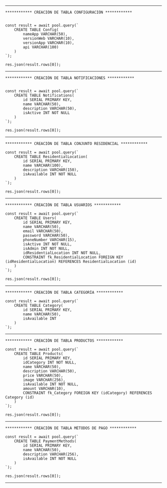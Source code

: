 

---------------------------------------------------------------------------------------


    ************ CREACIÓN DE TABLA CONFIGURACIÓN ************  


    const result = await pool.query(`
        CREATE TABLE Config(
            nameApp VARCHAR(50),
            versionWeb VARCHAR(10),
            versionApp VARCHAR(10),
            api VARCHAR(100)
        )
    `);

    res.json(result.rows[0]);



---------------------------------------------------------------------------------------

    ************ CREACIÓN DE TABLA NOTIFICACIONES ************  


    const result = await pool.query(`
        CREATE TABLE Notifications(
            id SERIAL PRIMARY KEY,
            name VARCHAR(50),
            description VARCHAR(50),
            isActive INT NOT NULL
        )
    `);

    res.json(result.rows[0]);


---------------------------------------------------------------------------------------

    ************ CREACIÓN DE TABLA CONJUNTO RESIDENCIAL ************  

    const result = await pool.query(`
        CREATE TABLE ResidentialLocation(
            id SERIAL PRIMARY KEY,
            name VARCHAR(100),
            description VARCHAR(150),
            isAvailable INT NOT NULL
        )
    `);

    res.json(result.rows[0]);


---------------------------------------------------------------------------------------

    ************ CREACIÓN DE TABLA USUARIOS ************  

    const result = await pool.query(`
        CREATE TABLE Users(
            id SERIAL PRIMARY KEY,
            name VARCHAR(50),
            email VARCHAR(50),
            password VARCHAR(50),
            phoneNumber VARCHAR(15),
            isActive INT NOT NULL,
            isAdmin INT NOT NULL,
            idResidentialLocation INT NOT NULL,
            CONSTRAINT fk_ResidentialLocation FOREIGN KEY (idResidentialLocation) REFERENCES ResidentialLocation (id)
        )
    `);

    res.json(result.rows[0]);


---------------------------------------------------------------------------------------

    ************ CREACIÓN DE TABLA CATEGORÍA ************  

    const result = await pool.query(`
        CREATE TABLE Category(
            id SERIAL PRIMARY KEY,
            name VARCHAR(50),
            isAvailable INT
        )
    `);


---------------------------------------------------------------------------------------

    ************ CREACIÓN DE TABLA PRODUCTOS ************  

    const result = await pool.query(`
        CREATE TABLE Products(
            id SERIAL PRIMARY KEY,
            idCategory INT NOT NULL,
            name VARCHAR(50),
            description VARCHAR(50),
            price VARCHAR(50),
            image VARCHAR(256),
            isAvailable INT NOT NULL,
            amount VARCHAR(10),
            CONSTRAINT fk_Category FOREIGN KEY (idCategory) REFERENCES Category (id)
        )
    `);

    res.json(result.rows[0]);


---------------------------------------------------------------------------------------

    ************ CREACIÓN DE TABLA MÉTODOS DE PAGO ************  

    const result = await pool.query(`
        CREATE TABLE PaymentMethods(
            id SERIAL PRIMARY KEY,
            name VARCHAR(50),
            description VARCHAR(256),
            isAvailable INT NOT NULL
        )
    `);

    res.json(result.rows[0]);

---------------------------------------------------------------------------------------